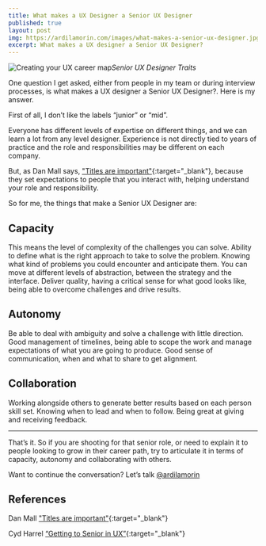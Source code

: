 ```yaml
---
title: What makes a UX Designer a Senior UX Designer
published: true
layout: post
img: https://ardilamorin.com/images/what-makes-a-senior-ux-designer.jpg
excerpt: What makes a UX designer a Senior UX Designer?
---
```

![Creating your UX career map]({{site.baseurl}}/images//what-makes-a-senior-ux-designer.jpg)*Senior UX Designer Traits*

One question I get asked, either from people in my team or during interview processes, is what makes a UX designer a Senior UX Designer?. Here is my answer.

First of all, I don’t like the labels “junior” or “mid”.

Everyone has different levels of expertise on different things, and we can learn a lot from any level designer. Experience is not directly tied to years of practice and the role and responsibilities may be different on each company.

But, as Dan Mall says, ["Titles are important"](https://medium.com/@danielmall/titles-are-important-4d816fc913c){:target="_blank"}, because they set expectations to people that you interact with, helping understand your role and responsibility.

So for me, the things that make a Senior UX Designer are:

## Capacity

This means the level of complexity of the challenges you can solve.
Ability to define what is the right approach to take to solve the problem. Knowing what kind of problems you could encounter and anticipate them.
You can move at different levels of abstraction, between the strategy and the interface.
Deliver quality, having a critical sense for what good looks like, being able to overcome challenges and drive results.

## Autonomy

Be able to deal with ambiguity and solve a challenge with little direction.
Good management of timelines, being able to scope the work and manage expectations of what you are going to produce.
Good sense of communication, when and what to share to get alignment.

## Collaboration

Working alongside others to generate better results based on each person skill set.
Knowing when to lead and when to follow.
Being great at giving and receiving feedback.

---

That’s it. 
So if you are shooting for that senior role, or need to explain it to people looking to grow in their career path, try to articulate it in terms of capacity, autonomy and collaborating with others. 

Want to continue the conversation? Let’s talk [@ardilamorin](https://twitter.com/ardilamorin)

## References

Dan Mall ["Titles are important"](https://medium.com/@danielmall/titles-are-important-4d816fc913c){:target="_blank"}

Cyd Harrel [“Getting to Senior in UX”](https://docs.google.com/presentation/d/1v3SlMKO5_9zrEJINhaOlT-YIA0UZi2Qpiv_gYCJMiCI/edit){:target="_blank"}
